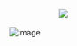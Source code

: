 ㅤㅤㅤㅤㅤㅤㅤ![](https://th.bing.com/th/id/R.6a284bbd0a62f0febb9188a2c2d72ff5?rik=oaXSf4CAXRyvqA&riu=http%3a%2f%2fwww.20cents-video.com%2fuserdata%2fanimated-gif%2flibrary%2fsleepingzzzclipart199676.gif&ehk=aJeI7kbVg6w8ttG8pF0dTLY5qn%2bxCzicd3Ln9dIiJhY%3d&risl=&pid=ImgRaw&r=0)


![image](https://github.com/user-attachments/assets/ce8e3f6d-2763-4002-9a80-2c1c2173f13b)

